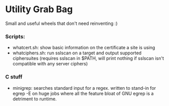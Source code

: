 # Utility Grab Bag

Small and useful wheels that don't need reinventing :)

### Scripts:
* whatcert.sh: show basic information on the certificate a site is using
* whatciphers.sh: run sslscan on a target and output supported ciphersuites (requires sslscan in $PATH, will print nothing if sslscan isn't compatible with any server ciphers)

### C stuff
* minigrep: searches standard input for a regex. written to stand-in for egrep -E on huge jobs where all the feature bloat of GNU egrep is a detriment to runtime.

